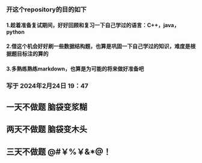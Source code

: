 ### 开这个repository的目的如下
#### 1.趁着准备复试期间，好好回顾和复习一下自己学过的语言：C++，java，python
#### 2.借这个机会好好刷一些数据结构题，也算是巩固一下自己学过的知识，难度是根据题目标注的算的 
#### 3.多熟练熟练markdown，也算是为可能的将来做好准备吧
###  写于 2024年2月24日  19：47

## 一天不做题 脑袋变浆糊
## 两天不做题 脑袋变木头
## 三天不做题 @#￥%￥&*@！
